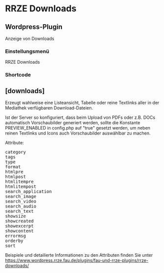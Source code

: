 RRZE Downloads
=============

Wordpress-Plugin
----------------

Anzeige von Downloads

### Einstellungsmenü

RRZE Downloads

### Shortcode

[downloads]
------------------
Erzeugt wahlweise eine Listeansicht, Tabelle oder reine Textlinks aller in der Mediathek verfügbaren Download-Dateien.

Ist der Server so konfiguriert, dass beim Upload von PDFs oder z.B. DOCs automatisch Vorschaubilder generiert werden, sollte die Konstante PREVIEW_ENABLED in config.php auf "true" gesetzt werden, um neben reinen Textlinks und Icons auch Vorschaubilder auswählbar zu machen.


Attribute:
<pre>
category
tags
type
format
htmlpre
htmlpost
htmlitempre
htmlitempost
search_application
search_image
search_video
search_audio
search_text
showsize
showcreated
showexcerpt
showcontent
errormsg
orderby
sort
</pre>

Beispiele und detailierte Informationen zu den Attributen finden Sie unter <a href="https://www.wordpress.rrze.fau.de/plugins/fau-und-rrze-plugins/rrze-downloads/">https://www.wordpress.rrze.fau.de/plugins/fau-und-rrze-plugins/rrze-downloads/</a>
